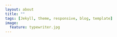 ```yaml
---
layout: about
title: ""
tags: [Jekyll, theme, responsive, blog, template]
image:
  feature: typewriter.jpg
---
```

